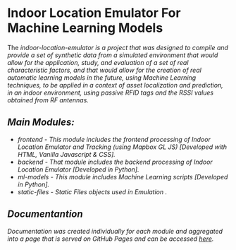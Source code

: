 # Indoor Location Emulator For Machine Learning Models  

The <em>indoor-location-emulator<em> is a project that was designed to compile and provide a set of synthetic data from a simulated environment that would allow for the application, study, and evaluation of a set of real characteristic factors, and that would allow for the creation of real automatic learning models in the future, using Machine Learning techniques, to be applied in a context of asset localization and prediction, in an indoor environment, using passive RFID tags and the RSSI values obtained from RF antennas.

## Main Modules:

- frontend - This module includes the frontend processing of Indoor Location Emulator and Tracking (using Mapbox GL JS) [Developed with HTML, Vanilla Javascript & CSS].
- backend - That module includes the backend processing of Indoor Location Emulator [Developed in Python].
- ml-models - This module includes Machine Learning scripts [Developed in Python]. 
- static-files - Static Files objects used in Emulation .

## Documentantion 

Documentation was created individually for each module and aggregated into a page that is served on GitHub Pages and can be accessed [here](https://atnog.github.io/indoor-location-emulator/).


